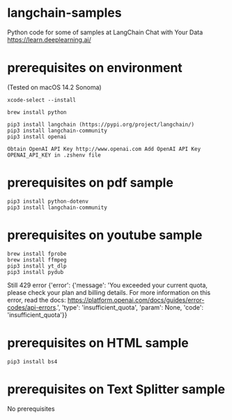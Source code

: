 # langchain-samples
Python code for some of samples at LangChain Chat with Your Data https://learn.deeplearning.ai/


# prerequisites on environment
(Tested on macOS 14.2 Sonoma)

	xcode-select --install

	brew install python

	pip3 install langchain (https://pypi.org/project/langchain/)
	pip3 install langchain-community
	pip3 install openai

	Obtain OpenAI API Key http://www.openai.com Add OpenAI API Key OPENAI_API_KEY in .zshenv file


# prerequisites on pdf sample
	pip3 install python-dotenv
	pip3 install langchain-community

 
# prerequisites on youtube sample
	brew install fprobe
	brew install ffmpeg
	pip3 install yt_dlp
	pip3 install pydub
	
Still 429 error {'error': {'message': 'You exceeded your current quota, please check your plan and billing details. For more information on this error, read the docs: https://platform.openai.com/docs/guides/error-codes/api-errors.', 'type': 'insufficient_quota', 'param': None, 'code': 'insufficient_quota'}}


# prerequisites on HTML sample
	pip3 install bs4

# prerequisites on Text Splitter sample
No prerequisites
